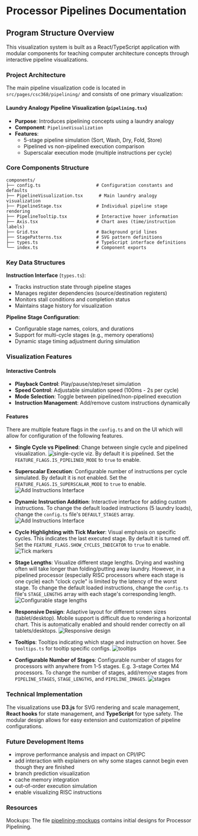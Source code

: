 # Processor Pipelines Documentation

## Program Structure Overview

This visualization system is built as a React/TypeScript application with modular components for teaching computer architecture concepts through interactive pipeline visualizations.

### Project Architecture

The main pipeline visualization code is located in `src/pages/csc368/pipelining/` and consists of one primary visualization:

#### Laundry Analogy Pipeline Visualization (`pipelining.tsx`)
- **Purpose**: Introduces pipelining concepts using a laundry analogy
- **Component**: `PipelineVisualization`
- **Features**: 
  - 5-stage pipeline simulation (Sort, Wash, Dry, Fold, Store)
  - Pipelined vs non-pipelined execution comparison
  - Superscalar execution mode (multiple instructions per cycle)

### Core Components Structure

```
components/
├── config.ts                     # Configuration constants and defaults
├── PipelineVisualization.tsx      # Main laundry analogy visualization
├── PipelineStage.tsx             # Individual pipeline stage rendering
├── PipelineTooltip.tsx           # Interactive hover information
├── Axis.tsx                      # Chart axes (time/instruction labels)
├── Grid.tsx                      # Background grid lines
├── StagePatterns.tsx             # SVG pattern definitions
├── types.ts                      # TypeScript interface definitions
└── index.ts                      # Component exports
```

### Key Data Structures

**Instruction Interface** (`types.ts`):
- Tracks instruction state through pipeline stages
- Manages register dependencies (source/destination registers)
- Monitors stall conditions and completion status
- Maintains stage history for visualization

**Pipeline Stage Configuration**:
- Configurable stage names, colors, and durations
- Support for multi-cycle stages (e.g., memory operations)
- Dynamic stage timing adjustment during simulation

### Visualization Features

#### Interactive Controls
- **Playback Control**: Play/pause/step/reset simulation
- **Speed Control**: Adjustable simulation speed (100ms - 2s per cycle)
- **Mode Selection**: Toggle between pipelined/non-pipelined execution
- **Instruction Management**: Add/remove custom instructions dynamically

#### Features
There are multiple feature flags in the `config.ts` and on the UI which will allow for configuration of the following features. 

- **Single Cycle vs Pipelined**: Change between single cycle and pipelined visualization.
![single-cycle viz](single-cycle.png). By default it is pipelined. Set the `FEATURE_FLAGS.IS_PIPELINED_MODE` to `true` to enable.

- **Superscalar Execution**: Configurable number of instructions per cycle simulated. By default it is not enabled. Set the `FEATURE_FLAGS.IS_SUPERSCALAR_MODE` to `true` to enable.
![Add Instructions Interface](superscalar-config.png)

- **Dynamic Instruction Addition**: Interactive interface for adding custom instructions. To change the default loaded instructions (5 laundry loads), change the `config.ts` file's `DEFAULT_STAGES` array.
![Add Instructions Interface](add-instructions.png)

- **Cycle Highlighting with Tick Marker**: Visual emphasis on specific cycles. This indicates the last executed stage. By default it is turned off. Set the `FEATURE_FLAGS.SHOW_CYCLES_INDICATOR` to `true` to enable.
![Tick markers](tick-marker.png)

- **Stage Lengths**: Visualize different stage lengths. Drying and washing often will take longer than folding/putting away laundry. However, in a pipelined processor (especially RISC processors where each stage is one cycle) each "clock cycle" is limited by the latency of the worst stage. To change the default loaded instructions, change the `config.ts` file's `STAGE_LENGTHS` array with each stage's corresponding length.
![Configurable stage lengths](configurable-stage-lengths.png)

- **Responsive Design**: Adaptive layout for different screen sizes (tablet/desktop). Mobile support is difficult due to rendering a horizontal chart. This is automatically enabled and should render correctly on all tablets/desktops.
![Responsive design](responsive.png)

- **Tooltips**: Tooltips indicating which stage and instruction on hover. See `tooltips.ts` for tooltip specific configs.
![tooltips](tooltips.png)

- **Configurable Number of Stages**: Configurable number of stages for processors with anywhere from 1-5 stages. E.g. 3-stage Cortex M4 processors. To change the number of stages, add/remove stages from `PIPELINE_STAGES`, `STAGE_LENGTHS`, and `PIPELINE_IMAGES`.
![stages](stages.png)

### Technical Implementation

The visualizations use **D3.js** for SVG rendering and scale management, **React hooks** for state management, and **TypeScript** for type safety. The modular design allows for easy extension and customization of pipeline configurations.

### Future Development Items

- improve performance analysis and impact on CPI/IPC
- add interaction with explainers on why some stages cannot begin even though they are finished
- branch prediction visualization
- cache memory integration
- out-of-order execution simulation
- enable visualizing RISC instructions

### Resources
Mockups: The file [pipelining-mockups](pipelining-mockups.pdf) contains initial designs for Processor Pipelining.
